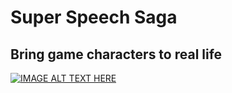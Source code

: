 # Super Speech Saga
## Bring game characters to real life

[![IMAGE ALT TEXT HERE](https://img.youtube.com/vi/Uws-0axWJnY/0.jpg)](https://www.youtube.com/watch?v=YOUTUBE_VIDEO_ID_HERE)
